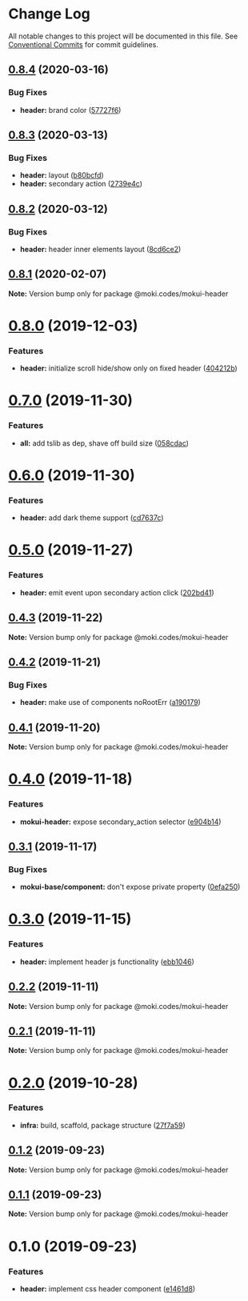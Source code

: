 # Change Log

All notable changes to this project will be documented in this file.
See [Conventional Commits](https://conventionalcommits.org) for commit guidelines.

## [0.8.4](https://github.com/moki/mokui/compare/@moki.codes/mokui-header@0.8.3...@moki.codes/mokui-header@0.8.4) (2020-03-16)


### Bug Fixes

* **header:** brand color ([57727f6](https://github.com/moki/mokui/commit/57727f6cf6109ff461998e8e3f31be88887c7fb0))





## [0.8.3](https://github.com/moki/mokui/compare/@moki.codes/mokui-header@0.8.2...@moki.codes/mokui-header@0.8.3) (2020-03-13)


### Bug Fixes

* **header:** layout ([b80bcfd](https://github.com/moki/mokui/commit/b80bcfd9365889130a1bd6318ddf2d8f39c4aa39))
* **header:** secondary action ([2739e4c](https://github.com/moki/mokui/commit/2739e4c72891dabbfcdf1f9a42204e2bf4a3cb61))





## [0.8.2](https://github.com/moki/mokui/compare/@moki.codes/mokui-header@0.8.1...@moki.codes/mokui-header@0.8.2) (2020-03-12)


### Bug Fixes

* **header:** header inner elements layout ([8cd6ce2](https://github.com/moki/mokui/commit/8cd6ce2f9dffad7395e4e990f0631d395b237677))





## [0.8.1](https://github.com/moki/mokui/compare/@moki.codes/mokui-header@0.8.0...@moki.codes/mokui-header@0.8.1) (2020-02-07)

**Note:** Version bump only for package @moki.codes/mokui-header





# [0.8.0](https://github.com/moki/mokui/compare/@moki.codes/mokui-header@0.7.0...@moki.codes/mokui-header@0.8.0) (2019-12-03)


### Features

* **header:** initialize scroll hide/show only on fixed header ([404212b](https://github.com/moki/mokui/commit/404212b77ce46a98587592d8c99845ad975373ac))





# [0.7.0](https://github.com/moki/mokui/compare/@moki.codes/mokui-header@0.6.0...@moki.codes/mokui-header@0.7.0) (2019-11-30)


### Features

* **all:** add tslib as dep, shave off build size ([058cdac](https://github.com/moki/mokui/commit/058cdac5f625b4ac346a28b6c12e0a3998599f0f))





# [0.6.0](https://github.com/moki/mokui/compare/@moki.codes/mokui-header@0.5.0...@moki.codes/mokui-header@0.6.0) (2019-11-30)


### Features

* **header:** add dark theme support ([cd7637c](https://github.com/moki/mokui/commit/cd7637c3524e5effbee7440c10054c2656fb032f))





# [0.5.0](https://github.com/moki/mokui/compare/@moki.codes/mokui-header@0.4.3...@moki.codes/mokui-header@0.5.0) (2019-11-27)


### Features

* **header:** emit event upon secondary action click ([202bd41](https://github.com/moki/mokui/commit/202bd41c58ce506bbdb67ec64100c4dfe42f6e14))





## [0.4.3](https://github.com/moki/mokui/compare/@moki.codes/mokui-header@0.4.2...@moki.codes/mokui-header@0.4.3) (2019-11-22)

**Note:** Version bump only for package @moki.codes/mokui-header





## [0.4.2](https://github.com/moki/mokui/compare/@moki.codes/mokui-header@0.4.1...@moki.codes/mokui-header@0.4.2) (2019-11-21)


### Bug Fixes

* **header:** make use of components noRootErr ([a190179](https://github.com/moki/mokui/commit/a190179c3063cc3fdb09b780f936eb88f99328ab))





## [0.4.1](https://github.com/moki/mokui/compare/@moki.codes/mokui-header@0.4.0...@moki.codes/mokui-header@0.4.1) (2019-11-20)

**Note:** Version bump only for package @moki.codes/mokui-header





# [0.4.0](https://github.com/moki/mokui/compare/@moki.codes/mokui-header@0.3.1...@moki.codes/mokui-header@0.4.0) (2019-11-18)


### Features

* **mokui-header:** expose secondary_action selector ([e904b14](https://github.com/moki/mokui/commit/e904b14bd1c83592799e74562308b7a36fd44eeb))





## [0.3.1](https://github.com/moki/mokui/compare/@moki.codes/mokui-header@0.3.0...@moki.codes/mokui-header@0.3.1) (2019-11-17)


### Bug Fixes

* **mokui-base/component:** don't expose private property ([0efa250](https://github.com/moki/mokui/commit/0efa250355de8013fad45fc57ba052b9ca567845))





# [0.3.0](https://github.com/moki/mokui/compare/@moki.codes/mokui-header@0.2.2...@moki.codes/mokui-header@0.3.0) (2019-11-15)


### Features

* **header:** implement header js functionality ([ebb1046](https://github.com/moki/mokui/commit/ebb1046))





## [0.2.2](https://github.com/moki/mokui/compare/@moki.codes/mokui-header@0.2.1...@moki.codes/mokui-header@0.2.2) (2019-11-11)

**Note:** Version bump only for package @moki.codes/mokui-header





## [0.2.1](https://github.com/moki/mokui/compare/@moki.codes/mokui-header@0.2.0...@moki.codes/mokui-header@0.2.1) (2019-11-11)

**Note:** Version bump only for package @moki.codes/mokui-header





# [0.2.0](https://github.com/moki/mokui/compare/@moki.codes/mokui-header@0.1.2...@moki.codes/mokui-header@0.2.0) (2019-10-28)


### Features

* **infra:** build, scaffold, package structure ([27f7a59](https://github.com/moki/mokui/commit/27f7a59))





## [0.1.2](https://github.com/moki/mokui/compare/@moki.codes/mokui-header@0.1.1...@moki.codes/mokui-header@0.1.2) (2019-09-23)

**Note:** Version bump only for package @moki.codes/mokui-header





## [0.1.1](https://github.com/moki/mokui/compare/@moki.codes/mokui-header@0.1.0...@moki.codes/mokui-header@0.1.1) (2019-09-23)

**Note:** Version bump only for package @moki.codes/mokui-header





# 0.1.0 (2019-09-23)


### Features

* **header:** implement css header component ([e1461d8](https://github.com/moki/mokui/commit/e1461d8))
